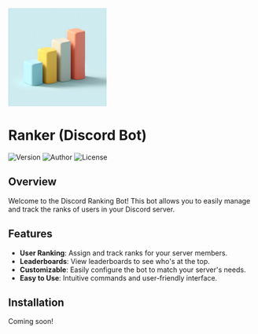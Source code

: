 <img src="https://github.com/StentricRanked/Ranker/blob/main/src/img/logo.jpg?raw=true" alt="Discord Ranking Bot Logo" width="200">

# Ranker (Discord Bot)

![Version](https://img.shields.io/badge/version-1.0.0-brightgreen)
![Author](https://img.shields.io/badge/authors-Fighter%2C%20Ephraim%20Kreighbaum%2C%20Seni38-blue)
![License](https://img.shields.io/badge/license-MIT-red)

## Overview

Welcome to the Discord Ranking Bot! This bot allows you to easily manage and track the ranks of users in your Discord server. 

## Features

- **User Ranking**: Assign and track ranks for your server members.
- **Leaderboards**: View leaderboards to see who's at the top.
- **Customizable**: Easily configure the bot to match your server's needs.
- **Easy to Use**: Intuitive commands and user-friendly interface.

## Installation

Coming soon!
